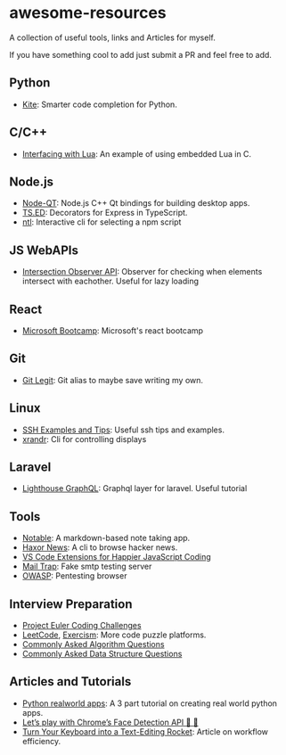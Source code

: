 # awesome-resources

A collection of useful tools, links and Articles for myself.

If you have something cool to add just submit a PR and feel free to add.

## Python

- [Kite](https://kite.com/blog/vscode): Smarter code completion for Python.

## C/C++

- [Interfacing with Lua](http://lua-users.org/wiki/SimpleLuaApiExample): An example of using embedded Lua in C.

## Node.js

- [Node-QT](https://github.com/arturadib/node-qt): Node.js C++ Qt bindings for building desktop apps.
- [TS.ED](http://tsed.io/#/getting-started): Decorators for Express in TypeScript.
- [ntl](https://www.npmjs.com/package/ntl): Interactive cli for selecting a npm script

## JS WebAPIs
- [Intersection Observer API](https://developer.mozilla.org/en-US/docs/Web/API/Intersection_Observer_API): Observer for checking when elements intersect with eachother.  Useful for lazy loading

## React
- [Microsoft Bootcamp](https://github.com/Microsoft/frontend-bootcamp): Microsoft's react bootcamp

## Git

- [Git Legit](http://www.git-legit.org/): Git alias to maybe save writing my own.

## Linux

- [SSH Examples and Tips](https://hackertarget.com/ssh-examples-tunnels/): Useful ssh tips and examples.
- [xrandr](https://wiki.archlinux.org/index.php/Xrandr): Cli for controlling displays

## Laravel
- [Lighthouse GraphQL](https://lighthouse-php.netlify.com/master/getting-started/tutorial.html#the-models): Graphql layer for laravel.  Useful tutorial

## Tools

- [Notable](https://github.com/fabiospampinato/notable): A markdown-based note taking app.
- [Haxor News](https://github.com/donnemartin/haxor-news): A cli to browse hacker news.
- [VS Code Extensions for Happier JavaScript Coding](https://hackernoon.com/vs-code-extensions-for-happier-javascript-coding-e258f72dd9c1)
- [Mail Trap](https://mailtrap.io/): Fake smtp testing server
- [OWASP](https://www.owasp.org/index.php/Main_Page): Pentesting browser

## Interview Preparation

- [Project Euler Coding Challenges](https://blog.usejournal.com/consider-yourself-a-developer-you-should-solve-the-project-euler-problems-ed8d13397c9c)
- [LeetCode](https://leetcode.com/), [Exercism](https://exercism.io/): More code puzzle platforms.
- [Commonly Asked Algorithm Questions](https://www.geeksforgeeks.org/commonly-asked-algorithm-interview-questions-set-1/)
- [Commonly Asked Data Structure Questions](https://www.geeksforgeeks.org/commonly-asked-data-structure-interview-questions-set-1/)

## Articles and Tutorials

- [Python realworld apps](https://towardsdatascience.com/master-python-through-building-real-world-applications-part-1-b040b2b7faad): A 3 part tutorial on creating real world python apps.
- [Let’s play with Chrome’s Face Detection API 👨 👩](https://medium.com/@joomiguelcunha/lets-play-with-chrome-s-face-detection-api-ca13017a958f)
- [Turn Your Keyboard into a Text-Editing Rocket](https://medium.com/@caulfieldOwen/turn-your-keyboard-into-a-text-editing-rocket-1514d8474d2d): Article on workflow efficiency.
